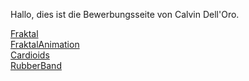 Hallo, dies ist die Bewerbungsseite von Calvin Dell'Oro.

[Fraktal](Code/Fraktal/start.html)  
[FraktalAnimation](Code/FraktalAnimation/start.html)  
[Cardioids](Code/Cardioids/start.html)  
[RubberBand](Code/Cardioids/start.html)
